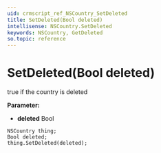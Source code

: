 ```yaml
---
uid: crmscript_ref_NSCountry_SetDeleted
title: SetDeleted(Bool deleted)
intellisense: NSCountry.SetDeleted
keywords: NSCountry, GetDeleted
so.topic: reference
---
```


# SetDeleted(Bool deleted)

true if the country is deleted

**Parameter:** 
 - **deleted** Bool

```crmscript
NSCountry thing;
Bool deleted;
thing.SetDeleted(deleted);
```

